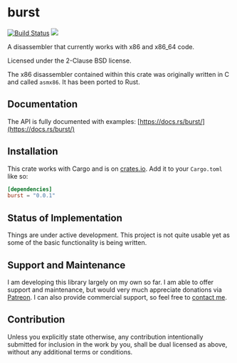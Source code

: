 # burst

[![Build Status](https://travis-ci.org/endoli/burst.rs.svg?branch=master)](https://travis-ci.org/endoli/burst.rs)
[![](http://meritbadge.herokuapp.com/burst)](https://crates.io/crates/burst)

A disassembler that currently works with x86 and x86_64 code.

Licensed under the 2-Clause BSD license.

The x86 disassembler contained within this crate was
originally written in C and called `asmx86`. It has been
ported to Rust.

## Documentation

The API is fully documented with examples:
[https://docs.rs/burst/](https://docs.rs/burst/)

## Installation

This crate works with Cargo and is on
[crates.io](https://crates.io/crates/burst).
Add it to your `Cargo.toml` like so:

```toml
[dependencies]
burst = "0.0.1"
```

## Status of Implementation

Things are under active development. This project is not quite
usable yet as some of the basic functionality is being written.

## Support and Maintenance

I am developing this library largely on my own so far. I am able
to offer support and maintenance, but would very much appreciate
donations via [Patreon](https://patreon.com/endoli). I can also
provide commercial support, so feel free to
[contact me](mailto:bruce.mitchener@gmail.com).

## Contribution

Unless you explicitly state otherwise, any contribution
intentionally submitted for inclusion in the work by you,
shall be dual licensed as above, without any additional
terms or conditions.
